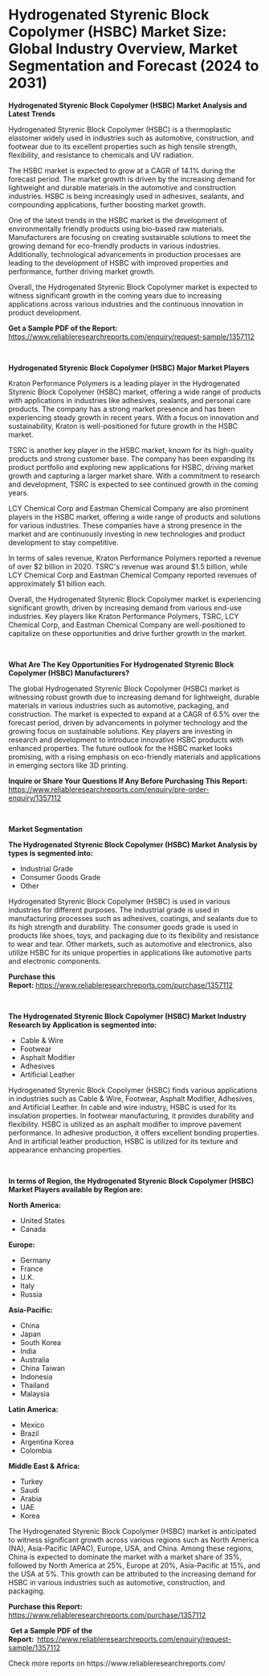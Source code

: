 <p><h1>Hydrogenated Styrenic Block Copolymer (HSBC) Market Size: Global Industry Overview, Market Segmentation and Forecast (2024 to 2031)</h1></p><p><strong>Hydrogenated Styrenic Block Copolymer (HSBC) Market Analysis and Latest Trends</strong></p>
<p><p>Hydrogenated Styrenic Block Copolymer (HSBC) is a thermoplastic elastomer widely used in industries such as automotive, construction, and footwear due to its excellent properties such as high tensile strength, flexibility, and resistance to chemicals and UV radiation.</p><p>The HSBC market is expected to grow at a CAGR of 14.1% during the forecast period. The market growth is driven by the increasing demand for lightweight and durable materials in the automotive and construction industries. HSBC is being increasingly used in adhesives, sealants, and compounding applications, further boosting market growth.</p><p>One of the latest trends in the HSBC market is the development of environmentally friendly products using bio-based raw materials. Manufacturers are focusing on creating sustainable solutions to meet the growing demand for eco-friendly products in various industries. Additionally, technological advancements in production processes are leading to the development of HSBC with improved properties and performance, further driving market growth.</p><p>Overall, the Hydrogenated Styrenic Block Copolymer market is expected to witness significant growth in the coming years due to increasing applications across various industries and the continuous innovation in product development.</p></p>
<p><strong>Get a Sample PDF of the Report:&nbsp;</strong> <a href="https://www.reliableresearchreports.com/enquiry/request-sample/1357112">https://www.reliableresearchreports.com/enquiry/request-sample/1357112</a></p>
<p>&nbsp;</p>
<p><strong>Hydrogenated Styrenic Block Copolymer (HSBC) Major Market Players</strong></p>
<p><p>Kraton Performance Polymers is a leading player in the Hydrogenated Styrenic Block Copolymer (HSBC) market, offering a wide range of products with applications in industries like adhesives, sealants, and personal care products. The company has a strong market presence and has been experiencing steady growth in recent years. With a focus on innovation and sustainability, Kraton is well-positioned for future growth in the HSBC market.</p><p>TSRC is another key player in the HSBC market, known for its high-quality products and strong customer base. The company has been expanding its product portfolio and exploring new applications for HSBC, driving market growth and capturing a larger market share. With a commitment to research and development, TSRC is expected to see continued growth in the coming years.</p><p>LCY Chemical Corp and Eastman Chemical Company are also prominent players in the HSBC market, offering a wide range of products and solutions for various industries. These companies have a strong presence in the market and are continuously investing in new technologies and product development to stay competitive.</p><p>In terms of sales revenue, Kraton Performance Polymers reported a revenue of over $2 billion in 2020. TSRC's revenue was around $1.5 billion, while LCY Chemical Corp and Eastman Chemical Company reported revenues of approximately $1 billion each.</p><p>Overall, the Hydrogenated Styrenic Block Copolymer market is experiencing significant growth, driven by increasing demand from various end-use industries. Key players like Kraton Performance Polymers, TSRC, LCY Chemical Corp, and Eastman Chemical Company are well-positioned to capitalize on these opportunities and drive further growth in the market.</p></p>
<p>&nbsp;</p>
<p><strong>What Are The Key Opportunities For Hydrogenated Styrenic Block Copolymer (HSBC) Manufacturers?</strong></p>
<p><p>The global Hydrogenated Styrenic Block Copolymer (HSBC) market is witnessing robust growth due to increasing demand for lightweight, durable materials in various industries such as automotive, packaging, and construction. The market is expected to expand at a CAGR of 6.5% over the forecast period, driven by advancements in polymer technology and the growing focus on sustainable solutions. Key players are investing in research and development to introduce innovative HSBC products with enhanced properties. The future outlook for the HSBC market looks promising, with a rising emphasis on eco-friendly materials and applications in emerging sectors like 3D printing.</p></p>
<p><strong>Inquire or Share Your Questions If Any Before Purchasing This Report:</strong> <a href="https://www.reliableresearchreports.com/enquiry/pre-order-enquiry/1357112">https://www.reliableresearchreports.com/enquiry/pre-order-enquiry/1357112</a></p>
<p>&nbsp;</p>
<p><strong>Market Segmentation</strong></p>
<p><strong>The Hydrogenated Styrenic Block Copolymer (HSBC) Market Analysis by types is segmented into:</strong></p>
<p><ul><li>Industrial Grade</li><li>Consumer Goods Grade</li><li>Other</li></ul></p>
<p><p>Hydrogenated Styrenic Block Copolymer (HSBC) is used in various industries for different purposes. The industrial grade is used in manufacturing processes such as adhesives, coatings, and sealants due to its high strength and durability. The consumer goods grade is used in products like shoes, toys, and packaging due to its flexibility and resistance to wear and tear. Other markets, such as automotive and electronics, also utilize HSBC for its unique properties in applications like automotive parts and electronic components.</p></p>
<p><strong>Purchase this Report:&nbsp;</strong><a href="https://www.reliableresearchreports.com/purchase/1357112">https://www.reliableresearchreports.com/purchase/1357112</a></p>
<p>&nbsp;</p>
<p><strong>The Hydrogenated Styrenic Block Copolymer (HSBC) Market Industry Research by Application is segmented into:</strong></p>
<p><ul><li>Cable & Wire</li><li>Footwear</li><li>Asphalt Modifier</li><li>Adhesives</li><li>Artificial Leather</li></ul></p>
<p><p>Hydrogenated Styrenic Block Copolymer (HSBC) finds various applications in industries such as Cable & Wire, Footwear, Asphalt Modifier, Adhesives, and Artificial Leather. In cable and wire industry, HSBC is used for its insulation properties. In footwear manufacturing, it provides durability and flexibility. HSBC is utilized as an asphalt modifier to improve pavement performance. In adhesive production, it offers excellent bonding properties. And in artificial leather production, HSBC is utilized for its texture and appearance enhancing properties.</p></p>
<p>&nbsp;</p>
<p><strong>In terms of Region, the Hydrogenated Styrenic Block Copolymer (HSBC) Market Players available by Region are:</strong></p>
<p>
    <p> <strong> North America: </strong>
        <ul>
            <li>United States</li>
            <li>Canada</li>
        </ul>
        </p> 
    <p> <strong> Europe: </strong>
        <ul>
            <li>Germany</li>
            <li>France</li>
            <li>U.K.</li>
            <li>Italy</li>
            <li>Russia</li>
        </ul>
        </p> 
    <p> <strong> Asia-Pacific: </strong>
        <ul>
            <li>China</li>
            <li>Japan</li>
            <li>South Korea</li>
            <li>India</li>
            <li>Australia</li>
            <li>China Taiwan</li>
            <li>Indonesia</li>
            <li>Thailand</li>
            <li>Malaysia</li>
        </ul>
        </p> 
    <p> <strong> Latin America: </strong>
        <ul>
            <li>Mexico</li>
            <li>Brazil</li>
            <li>Argentina Korea</li>
            <li>Colombia</li>
        </ul>
        </p> 
    <p> <strong> Middle East & Africa: </strong>
        <ul>
            <li>Turkey</li>
            <li>Saudi</li>
            <li>Arabia</li>
            <li>UAE</li>
            <li>Korea</li>
        </ul>
    </p>
    </p>
<p><p>The Hydrogenated Styrenic Block Copolymer (HSBC) market is anticipated to witness significant growth across various regions such as North America (NA), Asia-Pacific (APAC), Europe, USA, and China. Among these regions, China is expected to dominate the market with a market share of 35%, followed by North America at 25%, Europe at 20%, Asia-Pacific at 15%, and the USA at 5%. This growth can be attributed to the increasing demand for HSBC in various industries such as automotive, construction, and packaging.</p></p>
<p><strong>Purchase this Report: </strong><a href="https://www.reliableresearchreports.com/purchase/1357112">https://www.reliableresearchreports.com/purchase/1357112</a></p>
<p>&nbsp;<strong>Get a Sample PDF of the Report:&nbsp;&nbsp;</strong><a href="https://www.reliableresearchreports.com/enquiry/request-sample/1357112">https://www.reliableresearchreports.com/enquiry/request-sample/1357112</a></p>
<p><strong></strong></p>
<p>Check more reports on https://www.reliableresearchreports.com/</p>